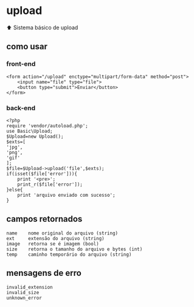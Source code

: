 # upload
:arrow_up: Sistema básico de upload

## como usar
### front-end
```
<form action="/upload" enctype="multipart/form-data" method="post">
    <input name="file" type="file">
    <button type="submit">Enviar</button>
</form>
```
### back-end
```
<?php
require 'vendor/autoload.php';
use Basic\Upload;
$Upload=new Upload();
$exts=[
'jpg',
'png',
'gif'
];
$file=$Upload->upload('file',$exts);
if(isset($file['error'])){
    print '<pre>';
    print_r($file['error']);
}else{
    print 'arquivo enviado com sucesso';
}
```

## campos retornados
```
name    nome original do arquivo (string)
ext     extensão do arquivo (string)
image   retorna se é imagem (bool)
size    retorna o tamanho do arquivo e bytes (int)
temp    caminho temporário do arquivo (string)

```

## mensagens de erro
```
invalid_extension
invalid_size
unknown_error
```
